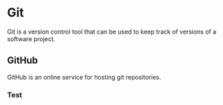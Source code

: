 # Git

Git is a version control tool that can be used to keep track of versions of a software project.

## GitHub

GitHub is an online service for hosting git repositories.

### Test